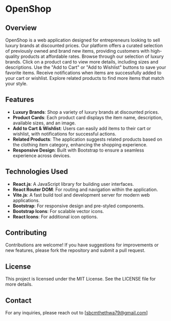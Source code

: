 # OpenShop

## Overview

OpenShop is a web application designed for entrepreneurs looking to sell luxury brands at discounted prices. Our platform offers a curated selection of previously owned and brand new items, providing customers with high-quality products at affordable rates.
Browse through our selection of luxury brands.
Click on a product card to view more details, including sizes and descriptions.
Use the "Add to Cart" or "Add to Wishlist" buttons to save your favorite items.
Receive notifications when items are successfully added to your cart or wishlist.
Explore related products to find more items that match your style.

## Features

- **Luxury Brands**: Shop a variety of luxury brands at discounted prices.
- **Product Cards**: Each product card displays the item name, description, available sizes, and an image.
- **Add to Cart & Wishlist**: Users can easily add items to their cart or wishlist, with notifications for successful actions.
- **Related Products**: The application suggests related products based on the clothing item category, enhancing the shopping experience.
- **Responsive Design**: Built with Bootstrap to ensure a seamless experience across devices.

## Technologies Used

- **React.js**: A JavaScript library for building user interfaces.
- **React Router DOM**: For routing and navigation within the application.
- **Vite.js**: A fast build tool and development server for modern web applications.
- **Bootstrap**: For responsive design and pre-styled components.
- **Bootstrap Icons**: For scalable vector icons.
- **React Icons**: For additional icon options.

## Contributing

Contributions are welcome! If you have suggestions for improvements or new features, please fork the repository and submit a pull request.

## License

This project is licensed under the MIT License. See the LICENSE file for more details.

## Contact

For any inquiries, please reach out to [sbcmthethwa79@gmail.com]
